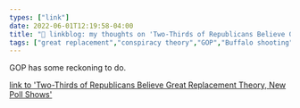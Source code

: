 ```yaml
---
types: ["link"]
date: 2022-06-01T12:19:58-04:00
title: "🔗 linkblog: my thoughts on 'Two-Thirds of Republicans Believe Great Replacement Theory, New Poll Shows'"
tags: ["great replacement","conspiracy theory","GOP","Buffalo shooting","far right"]
---
```

GOP has some reckoning to do.
 

[link to 'Two-Thirds of Republicans Believe Great Replacement Theory, New Poll Shows'](https://www.vice.com/en/article/y3va8g/republicans-great-replacement-theory-poll)
